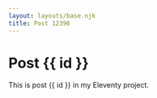 ```yaml
---
layout: layouts/base.njk
title: Post 12396
---
```


# Post {{ id }}

This is post {{ id }} in my Eleventy project.
